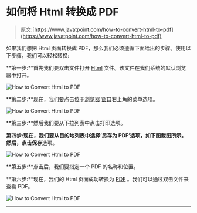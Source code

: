 # 如何将 Html 转换成 PDF

> 原文:[https://www.javatpoint.com/how-to-convert-html-to-pdf](https://www.javatpoint.com/how-to-convert-html-to-pdf)

如果我们想把 Html 页面转换成 PDF，那么我们必须遵循下面给出的步骤。使用以下步骤，我们可以轻松转换:

**第一步:**首先我们要双击文件打开 [Html](https://www.javatpoint.com/html-tutorial) 文件。该文件在我们系统的默认浏览器中打开。

![How to Convert Html to PDF](../Images/6dde3dc3bb482a3ed6b1771f7ddbb006.png)

**第二步:**现在，我们要点击位于[浏览器](https://www.javatpoint.com/browsers) [窗口](https://www.javatpoint.com/windows)右上角的菜单选项。

![How to Convert Html to PDF](../Images/e4aaf373e86a5213ecd6923d77e0da79.png)

**第三步:**然后我们要从下拉列表中点击打印选项。

**第四步:**现在，我们要从目的地列表中选择‘另存为 PDF’选项，如下图截图所示。然后，点击**保存**选项。

![How to Convert Html to PDF](../Images/ce0b92bbac2a926b5baa9d69f85dfab1.png)

**第五步:**点击后，我们要指定一个 PDF 的名称和位置。

**第六步:**现在，我们的 Html 页面成功转换为 [PDF](https://www.javatpoint.com/pdf-full-form) 。我们可以通过双击文件来查看 PDF。

![How to Convert Html to PDF](../Images/9c43b2e98dbd337b0dca676649dbbb39.png)

* * *